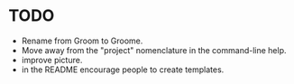 TODO
====

* Rename from Groom to Groome.
* Move away from the "project" nomenclature in the command-line help.
* improve picture.
* in the README encourage people to create templates.

